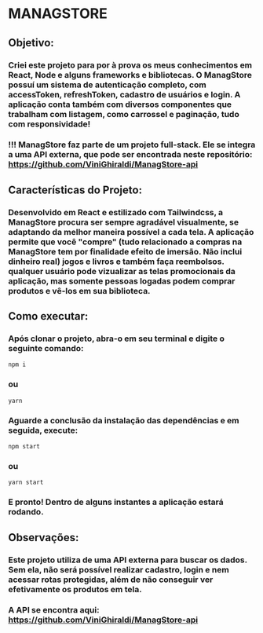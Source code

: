 # MANAGSTORE

## Objetivo:

### Criei este projeto para por à prova os meus conhecimentos em React, Node e alguns frameworks e bibliotecas. O ManagStore possuí um sistema de autenticação completo, com accessToken, refreshToken, cadastro de usuários e login. A aplicação conta também com diversos componentes que trabalham com listagem, como carrossel e paginação, tudo com responsividade!

### !!! ManagStore faz parte de um projeto full-stack. Ele se integra a uma API externa, que pode ser encontrada neste repositório: https://github.com/ViniGhiraldi/ManagStore-api

## Características do Projeto:

### Desenvolvido em React e estilizado com Tailwindcss, a ManagStore procura ser sempre agradável visualmente, se adaptando da melhor maneira possível a cada tela. A aplicação permite que você "compre" (tudo relacionado a compras na ManagStore tem por finalidade efeito de imersão. Não inclui dinheiro real) jogos e livros e também faça reembolsos. qualquer usuário pode vizualizar as telas promocionais da aplicação, mas somente pessoas logadas podem comprar produtos e vê-los em sua biblioteca.

## Como executar:

### Após clonar o projeto, abra-o em seu terminal e digite o seguinte comando:
```
npm i
```
### ou
```
yarn
```
### Aguarde a conclusão da instalação das dependências e em seguida, execute:
```
npm start
```
### ou
```
yarn start
```
### E pronto! Dentro de alguns instantes a aplicação estará rodando.

## Observações:

### Este projeto utiliza de uma API externa para buscar os dados. Sem ela, não será possível realizar cadastro, login e nem acessar rotas protegidas, além de não conseguir ver efetivamente os produtos em tela.

### A API se encontra aqui: https://github.com/ViniGhiraldi/ManagStore-api
